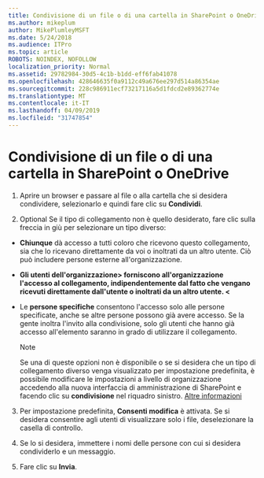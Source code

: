 ```yaml
---
title: Condivisione di un file o di una cartella in SharePoint o OneDrive
ms.author: mikeplum
author: MikePlumleyMSFT
ms.date: 5/24/2018
ms.audience: ITPro
ms.topic: article
ROBOTS: NOINDEX, NOFOLLOW
localization_priority: Normal
ms.assetid: 29782984-30d5-4c1b-b1dd-eff6fab41078
ms.openlocfilehash: 428646635f0a9112c49a676ee297d514a86354ae
ms.sourcegitcommit: 228c986911ecf73217116a5d1fdcd2e89362774e
ms.translationtype: MT
ms.contentlocale: it-IT
ms.lasthandoff: 04/09/2019
ms.locfileid: "31747854"
---
```

# <a name="share-a-file-or-folder-in-sharepoint-or-onedrive"></a>Condivisione di un file o di una cartella in SharePoint o OneDrive

1. Aprire un browser e passare al file o alla cartella che si desidera condividere, selezionarlo e quindi fare clic su **Condividi**. 
    
2. Optional Se il tipo di collegamento non è quello desiderato, fare clic sulla freccia in giù per selezionare un tipo diverso:
    
  - **Chiunque** dà accesso a tutti coloro che ricevono questo collegamento, sia che lo ricevano direttamente da voi o inoltrati da un altro utente. Ciò può includere persone esterne all'organizzazione. 
    
  - **Gli utenti dell'organizzazione\> forniscono all'organizzazione l'accesso al collegamento, indipendentemente dal fatto che vengano ricevuti direttamente dall'utente o inoltrati da un altro utente. \<** 
    
  - Le **persone specifiche** consentono l'accesso solo alle persone specificate, anche se altre persone possono già avere accesso. Se la gente inoltra l'invito alla condivisione, solo gli utenti che hanno già accesso all'elemento saranno in grado di utilizzare il collegamento. 
    
    > [!NOTE]
    > Se una di queste opzioni non è disponibile o se si desidera che un tipo di collegamento diverso venga visualizzato per impostazione predefinita, è possibile modificare le impostazioni a livello di organizzazione accedendo alla nuova interfaccia di amministrazione di SharePoint e facendo clic su **condivisione** nel riquadro sinistro. [Altre informazioni](https://go.microsoft.com/fwlink/?linkid=866426)
  
3. Per impostazione predefinita, **Consenti modifica** è attivata. Se si desidera consentire agli utenti di visualizzare solo i file, deselezionare la casella di controllo. 
    
4. Se lo si desidera, immettere i nomi delle persone con cui si desidera condividerlo e un messaggio.
    
5. Fare clic su **Invia**. 
    

